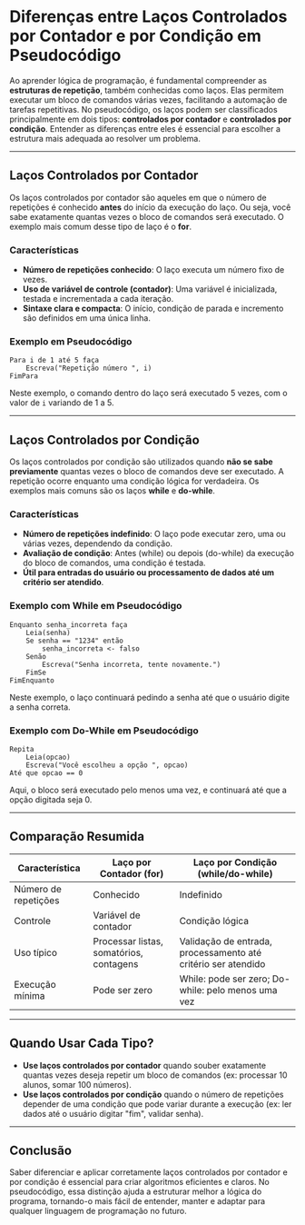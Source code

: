 
# Diferenças entre Laços Controlados por Contador e por Condição em Pseudocódigo

Ao aprender lógica de programação, é fundamental compreender as **estruturas de repetição**, também conhecidas como laços. Elas permitem executar um bloco de comandos várias vezes, facilitando a automação de tarefas repetitivas. No pseudocódigo, os laços podem ser classificados principalmente em dois tipos: **controlados por contador** e **controlados por condição**. Entender as diferenças entre eles é essencial para escolher a estrutura mais adequada ao resolver um problema.

---

## Laços Controlados por Contador

Os laços controlados por contador são aqueles em que o número de repetições é conhecido **antes** do início da execução do laço. Ou seja, você sabe exatamente quantas vezes o bloco de comandos será executado. O exemplo mais comum desse tipo de laço é o **for**.

### Características

- **Número de repetições conhecido**: O laço executa um número fixo de vezes.
- **Uso de variável de controle (contador)**: Uma variável é inicializada, testada e incrementada a cada iteração.
- **Sintaxe clara e compacta**: O início, condição de parada e incremento são definidos em uma única linha.

### Exemplo em Pseudocódigo

```pseudocode
Para i de 1 até 5 faça
    Escreva("Repetição número ", i)
FimPara
```

Neste exemplo, o comando dentro do laço será executado 5 vezes, com o valor de `i` variando de 1 a 5.

---

## Laços Controlados por Condição

Os laços controlados por condição são utilizados quando **não se sabe previamente** quantas vezes o bloco de comandos deve ser executado. A repetição ocorre enquanto uma condição lógica for verdadeira. Os exemplos mais comuns são os laços **while** e **do-while**.

### Características

- **Número de repetições indefinido**: O laço pode executar zero, uma ou várias vezes, dependendo da condição.
- **Avaliação de condição**: Antes (while) ou depois (do-while) da execução do bloco de comandos, uma condição é testada.
- **Útil para entradas do usuário ou processamento de dados até um critério ser atendido**.

### Exemplo com While em Pseudocódigo

```pseudocode
Enquanto senha_incorreta faça
    Leia(senha)
    Se senha == "1234" então
        senha_incorreta <- falso
    Senão
        Escreva("Senha incorreta, tente novamente.")
    FimSe
FimEnquanto
```

Neste exemplo, o laço continuará pedindo a senha até que o usuário digite a senha correta.

### Exemplo com Do-While em Pseudocódigo

```pseudocode
Repita
    Leia(opcao)
    Escreva("Você escolheu a opção ", opcao)
Até que opcao == 0
```

Aqui, o bloco será executado pelo menos uma vez, e continuará até que a opção digitada seja 0.

---

## Comparação Resumida

| Característica                | Laço por Contador (for) | Laço por Condição (while/do-while) |
|-------------------------------|-------------------------|-------------------------------------|
| Número de repetições          | Conhecido               | Indefinido                         |
| Controle                      | Variável de contador    | Condição lógica                     |
| Uso típico                    | Processar listas, somatórios, contagens | Validação de entrada, processamento até critério ser atendido |
| Execução mínima               | Pode ser zero           | While: pode ser zero; Do-while: pelo menos uma vez |

---

## Quando Usar Cada Tipo?

- **Use laços controlados por contador** quando souber exatamente quantas vezes deseja repetir um bloco de comandos (ex: processar 10 alunos, somar 100 números).
- **Use laços controlados por condição** quando o número de repetições depender de uma condição que pode variar durante a execução (ex: ler dados até o usuário digitar "fim", validar senha).

---

## Conclusão

Saber diferenciar e aplicar corretamente laços controlados por contador e por condição é essencial para criar algoritmos eficientes e claros. No pseudocódigo, essa distinção ajuda a estruturar melhor a lógica do programa, tornando-o mais fácil de entender, manter e adaptar para qualquer linguagem de programação no futuro.
```

